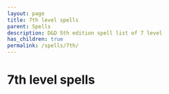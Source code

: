 ```yaml
---
layout: page
title: 7th level spells 
parent: Spells
description: D&D 5th edition spell list of 7 level
has_children: true
permalink: /spells/7th/
---
```

# 7th level spells 
